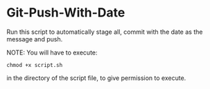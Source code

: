 # Git-Push-With-Date
Run this script to automatically stage all, commit with the date as the message and push.

NOTE: You will have to execute: 
```
chmod +x script.sh
```
in the directory of the script file, to give permission to execute.
